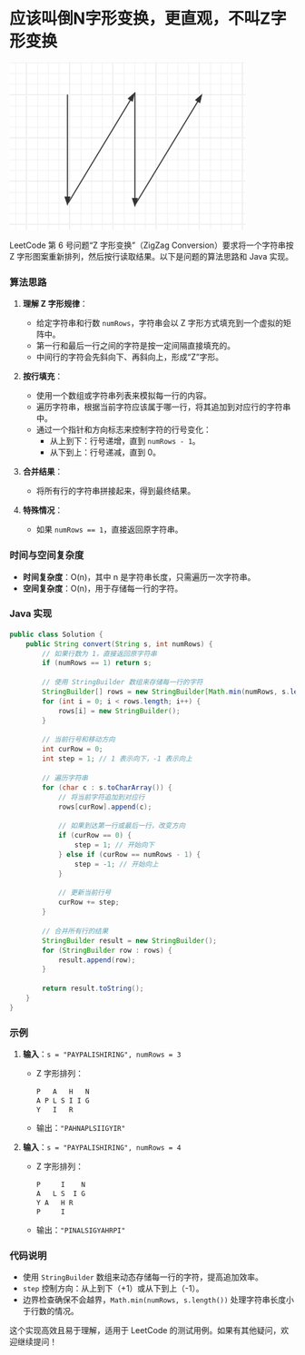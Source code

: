 # 应该叫倒N字形变换，更直观，不叫Z字形变换

![倒N字形变换](倒N字形变换.png)


LeetCode 第 6 号问题“Z 字形变换”（ZigZag Conversion）要求将一个字符串按 Z 字形图案重新排列，然后按行读取结果。以下是问题的算法思路和 Java 实现。

### 算法思路
1. **理解 Z 字形规律**：
    - 给定字符串和行数 `numRows`，字符串会以 Z 字形方式填充到一个虚拟的矩阵中。
    - 第一行和最后一行之间的字符是按一定间隔直接填充的。
    - 中间行的字符会先斜向下、再斜向上，形成“Z”字形。

2. **按行填充**：
    - 使用一个数组或字符串列表来模拟每一行的内容。
    - 遍历字符串，根据当前字符应该属于哪一行，将其追加到对应行的字符串中。
    - 通过一个指针和方向标志来控制字符的行号变化：
        - 从上到下：行号递增，直到 `numRows - 1`。
        - 从下到上：行号递减，直到 0。

3. **合并结果**：
    - 将所有行的字符串拼接起来，得到最终结果。

4. **特殊情况**：
    - 如果 `numRows == 1`，直接返回原字符串。

### 时间与空间复杂度
- **时间复杂度**：O(n)，其中 n 是字符串长度，只需遍历一次字符串。
- **空间复杂度**：O(n)，用于存储每一行的字符。

### Java 实现
```java
public class Solution {
    public String convert(String s, int numRows) {
        // 如果行数为 1，直接返回原字符串
        if (numRows == 1) return s;

        // 使用 StringBuilder 数组来存储每一行的字符
        StringBuilder[] rows = new StringBuilder[Math.min(numRows, s.length())];
        for (int i = 0; i < rows.length; i++) {
            rows[i] = new StringBuilder();
        }

        // 当前行号和移动方向
        int curRow = 0;
        int step = 1; // 1 表示向下，-1 表示向上

        // 遍历字符串
        for (char c : s.toCharArray()) {
            // 将当前字符追加到对应行
            rows[curRow].append(c);

            // 如果到达第一行或最后一行，改变方向
            if (curRow == 0) {
                step = 1; // 开始向下
            } else if (curRow == numRows - 1) {
                step = -1; // 开始向上
            }

            // 更新当前行号
            curRow += step;
        }

        // 合并所有行的结果
        StringBuilder result = new StringBuilder();
        for (StringBuilder row : rows) {
            result.append(row);
        }

        return result.toString();
    }
}
```

### 示例
1. **输入**：`s = "PAYPALISHIRING", numRows = 3`
    - Z 字形排列：
      ```
      P   A   H   N
      A P L S I I G
      Y   I   R
      ```
    - 输出：`"PAHNAPLSIIGYIR"`

2. **输入**：`s = "PAYPALISHIRING", numRows = 4`
    - Z 字形排列：
      ```
      P     I    N
      A   L S  I G
      Y A   H R
      P     I
      ```
    - 输出：`"PINALSIGYAHRPI"`

### 代码说明
- 使用 `StringBuilder` 数组来动态存储每一行的字符，提高追加效率。
- `step` 控制方向：从上到下（+1）或从下到上（-1）。
- 边界检查确保不会越界，`Math.min(numRows, s.length())` 处理字符串长度小于行数的情况。

这个实现高效且易于理解，适用于 LeetCode 的测试用例。如果有其他疑问，欢迎继续提问！